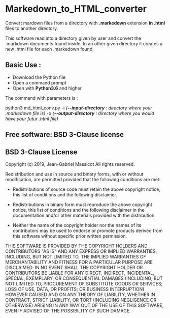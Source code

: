 # Markedown_to_HTML_converter

Convert mardown files from a directory with **.markedown** extension **in .html** files to another directory.

This software read into a directory given by user and convert the .markdown documents found inside. In an other given directory
it creates a new .html file for each .markedown found.

## Basic Use :

* Download the Python file
* Open a command prompt
* Open with **Python3.6** and higher

The command with parameters is :

python3 md_html_conv.py -i *(**--input-directory** : directory where your .markedown file is)* -o *(**--output-directory** : directory where you would have your futur .html file)*

## Free software: BSD 3-Clause license

## BSD 3-Clause License

Copyright (c) 2019, Jean-Gabriel Massicot
All rights reserved.

Redistribution and use in source and binary forms, with or without
modification, are permitted provided that the following conditions are met:

* Redistributions of source code must retain the above copyright notice, this
  list of conditions and the following disclaimer.

* Redistributions in binary form must reproduce the above copyright notice,
  this list of conditions and the following disclaimer in the documentation
  and/or other materials provided with the distribution.

* Neither the name of the copyright holder nor the names of its
  contributors may be used to endorse or promote products derived from
  this software without specific prior written permission.

THIS SOFTWARE IS PROVIDED BY THE COPYRIGHT HOLDERS AND CONTRIBUTORS "AS IS"
AND ANY EXPRESS OR IMPLIED WARRANTIES, INCLUDING, BUT NOT LIMITED TO, THE
IMPLIED WARRANTIES OF MERCHANTABILITY AND FITNESS FOR A PARTICULAR PURPOSE ARE
DISCLAIMED. IN NO EVENT SHALL THE COPYRIGHT HOLDER OR CONTRIBUTORS BE LIABLE
FOR ANY DIRECT, INDIRECT, INCIDENTAL, SPECIAL, EXEMPLARY, OR CONSEQUENTIAL
DAMAGES (INCLUDING, BUT NOT LIMITED TO, PROCUREMENT OF SUBSTITUTE GOODS OR
SERVICES; LOSS OF USE, DATA, OR PROFITS; OR BUSINESS INTERRUPTION) HOWEVER
CAUSED AND ON ANY THEORY OF LIABILITY, WHETHER IN CONTRACT, STRICT LIABILITY,
OR TORT (INCLUDING NEGLIGENCE OR OTHERWISE) ARISING IN ANY WAY OUT OF THE USE
OF THIS SOFTWARE, EVEN IF ADVISED OF THE POSSIBILITY OF SUCH DAMAGE.
